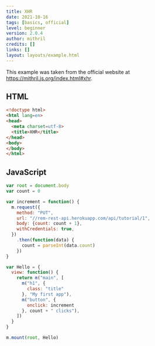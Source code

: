 ```yaml
---
title: XHR
date: 2021-10-16
tags: [basics, official]
level: beginner
version: 2.0.4
author: mithril
credits: []
links: []
layout: layouts/example.html
---
```


This example was taken from the official website at <https://mithril.js.org/index.html#xhr>.

## HTML

~~~html
<!doctype html>
<html lang=en>
<head>
  <meta charset=utf-8>
  <title>XHR</title>
</head>
<body>
</body>
</html>
~~~

## JavaScript

~~~js
var root = document.body
var count = 0

var increment = function() {
  m.request({
    method: "PUT",
    url: "//rem-rest-api.herokuapp.com/api/tutorial/1",
    body: {count: count + 1},
    withCredentials: true,
  })
    .then(function(data) {
      count = parseInt(data.count)
    })
}

var Hello = {
  view: function() {
    return m("main", [
      m("h1", {
        class: "title"
      }, "My first app"),
      m("button", {
        onclick: increment
      }, count + " clicks"),
    ])
  }
}

m.mount(root, Hello)
~~~
